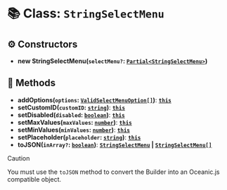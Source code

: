 # 📚 Class: `StringSelectMenu`

## ⚙️ Constructors

- **new StringSelectMenu(`selectMenu?`: [`Partial<StringSelectMenu>`][StringSelectMenuURL])**

## 🔧 Methods

- **addOptions(`options`: [`ValidSelectMenuOption[]`][StringSelectMenuOptionURL])**: **[`this`][ThisURL]**
- **setCustomID(`customID`: [`string`][StringURL])**: **[`this`][ThisURL]**
- **setDisabled(`disabled`: [`boolean`][BooleanURL])**: **[`this`][ThisURL]**
- **setMaxValues(`maxValues`: [`number`][NumberURL])**: **[`this`][ThisURL]**
- **setMinValues(`minValues`: [`number`][NumberURL])**: **[`this`][ThisURL]**
- **setPlaceholder(`placeholder`: [`string`][StringURL])**: **[`this`][ThisURL]**
- **toJSON(`inArray?`: [`boolean`][BooleanURL])**: **[`StringSelectMenu`][StringSelectMenuURL] | [`StringSelectMenu[]`][StringSelectMenuURL]**

> [!CAUTION]
> You must use the `toJSON` method to convert the Builder into an Oceanic.js compatible object.

[BooleanURL]: https://developer.mozilla.org/en-US/docs/Web/JavaScript/Reference/Global_Objects/Boolean
[NumberURL]: https://developer.mozilla.org/en-US/docs/Web/JavaScript/Reference/Global_Objects/Number
[StringSelectMenuOptionURL]: https://github.com/FancyStudioTeam/OceanicBuilders/blob/main/src/types.ts#L38
[StringSelectMenuURL]: https://docs.oceanic.ws/dev/interfaces/Types_Channels.StringSelectMenu.html
[StringURL]: https://developer.mozilla.org/en-US/docs/Web/JavaScript/Reference/Global_Objects/String
[ThisURL]: https://developer.mozilla.org/en-US/docs/Web/JavaScript/Reference/Operators/this
